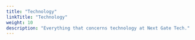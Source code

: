 ```yaml
---
title: "Technology"
linkTitle: "Technology"
weight: 10
description: "Everything that concerns technology at Next Gate Tech."
---
```

